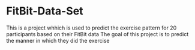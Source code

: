 # FitBit-Data-Set
This is a project whhich is used to predict the exercise pattern for 20 participants based on their FitBit data
The goal of this project is to predict the manner in which they did the exercise
